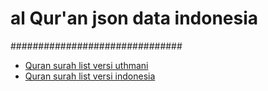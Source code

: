 # al Qur'an json data indonesia

###############################

 - [Quran surah list versi uthmani](https://ramms44.github.io/al_quran_data/quran_uthmani.json)
 - [Quran surah list versi indonesia](https://ramms44.github.io/al_quran_data/daftar_surat.json)
